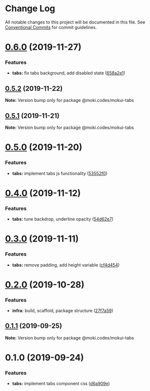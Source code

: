 # Change Log

All notable changes to this project will be documented in this file.
See [Conventional Commits](https://conventionalcommits.org) for commit guidelines.

# [0.6.0](https://github.com/moki/mokui/compare/@moki.codes/mokui-tabs@0.5.2...@moki.codes/mokui-tabs@0.6.0) (2019-11-27)


### Features

* **tabs:** fix tabs background, add disabled state ([658a2e1](https://github.com/moki/mokui/commit/658a2e19b7f2bde40f1604b12cd1b3efaaaa6bd4))





## [0.5.2](https://github.com/moki/mokui/compare/@moki.codes/mokui-tabs@0.5.1...@moki.codes/mokui-tabs@0.5.2) (2019-11-22)

**Note:** Version bump only for package @moki.codes/mokui-tabs





## [0.5.1](https://github.com/moki/mokui/compare/@moki.codes/mokui-tabs@0.5.0...@moki.codes/mokui-tabs@0.5.1) (2019-11-21)

**Note:** Version bump only for package @moki.codes/mokui-tabs





# [0.5.0](https://github.com/moki/mokui/compare/@moki.codes/mokui-tabs@0.4.0...@moki.codes/mokui-tabs@0.5.0) (2019-11-20)


### Features

* **tabs:** implement tabs js functionality ([53552f0](https://github.com/moki/mokui/commit/53552f032dd29dc020bf030e0c8fe70bdfbba8a0))





# [0.4.0](https://github.com/moki/mokui/compare/@moki.codes/mokui-tabs@0.3.0...@moki.codes/mokui-tabs@0.4.0) (2019-11-12)


### Features

* **tabs:** tune backdrop, underline opacity ([54d62e7](https://github.com/moki/mokui/commit/54d62e7))





# [0.3.0](https://github.com/moki/mokui/compare/@moki.codes/mokui-tabs@0.2.0...@moki.codes/mokui-tabs@0.3.0) (2019-11-11)


### Features

* **tabs:** remove padding, add height variable ([cf4d454](https://github.com/moki/mokui/commit/cf4d454))





# [0.2.0](https://github.com/moki/mokui/compare/@moki.codes/mokui-tabs@0.1.1...@moki.codes/mokui-tabs@0.2.0) (2019-10-28)


### Features

* **infra:** build, scaffold, package structure ([27f7a59](https://github.com/moki/mokui/commit/27f7a59))





## [0.1.1](https://github.com/moki/mokui/compare/@moki.codes/mokui-tabs@0.1.0...@moki.codes/mokui-tabs@0.1.1) (2019-09-25)

**Note:** Version bump only for package @moki.codes/mokui-tabs





# 0.1.0 (2019-09-24)


### Features

* **tabs:** implement tabs component css ([d6a909e](https://github.com/moki/mokui/commit/d6a909e))
